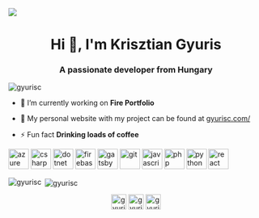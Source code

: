 ![](https://user-images.githubusercontent.com/5880908/92062256-48ad8580-ed66-11ea-8e47-c2d8bfc51891.png)
<h1 align="center">Hi 👋, I'm Krisztian Gyuris</h1>
<h3 align="center">A passionate developer from Hungary</h3>

<p align="left"> <img src="https://komarev.com/ghpvc/?username=gyurisc" alt="gyurisc" /> </p>

- 🔭 I’m currently working on **Fire Portfolio**

- 📝 My personal website with my project can be found at [gyurisc.com/](https://www.gyurisc.com/)

- ⚡ Fun fact **Drinking loads of coffee**

<p align="left"><img src="https://www.vectorlogo.zone/logos/microsoft_azure/microsoft_azure-icon.svg" alt="azure" width="40" height="40"/> <img src="https://devicons.github.io/devicon/devicon.git/icons/csharp/csharp-original.svg" alt="csharp" width="40" height="40"/> <img src="https://devicons.github.io/devicon/devicon.git/icons/dot-net/dot-net-original-wordmark.svg" alt="dotnet" width="40" height="40"/> <img src="https://www.vectorlogo.zone/logos/firebase/firebase-icon.svg" alt="firebase" width="40" height="40"/> <img src="https://www.vectorlogo.zone/logos/gatsbyjs/gatsbyjs-icon.svg" alt="gatsby" width="40" height="40"/> <img src="https://www.vectorlogo.zone/logos/git-scm/git-scm-icon.svg" alt="git" width="40" height="40"/> <img src="https://devicons.github.io/devicon/devicon.git/icons/javascript/javascript-original.svg" alt="javascript" width="40" height="40"/> <img src="https://devicons.github.io/devicon/devicon.git/icons/php/php-original.svg" alt="php" width="40" height="40"/> <img src="https://devicons.github.io/devicon/devicon.git/icons/python/python-original.svg" alt="python" width="40" height="40"/> <img src="https://devicons.github.io/devicon/devicon.git/icons/react/react-original-wordmark.svg" alt="react" width="40" height="40"/></p>

<p><img align="left" src="https://github-readme-stats.vercel.app/api/top-langs/?username=gyurisc&layout=compact&hide=html" alt="gyurisc" /></p>

<p>&nbsp;<img align="center" src="https://github-readme-stats.vercel.app/api?username=gyurisc&show_icons=true" alt="gyurisc" /></p>

<p align="center">
<a href="https://dev.to/gyurisc" target="blank"><img align="center" src="https://cdn.jsdelivr.net/npm/simple-icons@3.0.1/icons/dev-dot-to.svg" alt="gyurisc" height="30" width="30" /></a>
<a href="https://twitter.com/gyurisc" target="blank"><img align="center" src="https://cdn.jsdelivr.net/npm/simple-icons@3.0.1/icons/twitter.svg" alt="gyurisc" height="30" width="30" /></a>
<a href="https://stackoverflow.com/users/gyurisc" target="blank"><img align="center" src="https://cdn.jsdelivr.net/npm/simple-icons@3.0.1/icons/stackoverflow.svg" alt="gyurisc" height="30" width="30" /></a>
</p>
